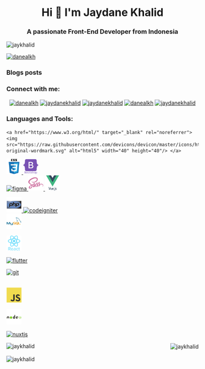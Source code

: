 <h1 align="center">Hi 👋 I'm Jaydane Khalid </h1>
<h3 align="center">A passionate Front-End Developer from Indonesia</h3>

<p align="left"> <img src="https://komarev.com/ghpvc/?username=jaykhalid&label=Profile%20views&color=0e75b6&style=flat" alt="jaykhalid" /> </p>

<p align="left"> <a href="https://twitter.com/danealkh" target="blank"><img src="https://img.shields.io/twitter/follow/danealkh?logo=twitter&style=for-the-badge" alt="danealkh" /></a> </p>

### Blogs posts
<!-- BLOG-POST-LIST:START -->
<!-- BLOG-POST-LIST:END -->

<h3 align="left">Connect with me:</h3>
<p align="center">
<a href="https://twitter.com/danealkh" target="blank"><img align="center" src="https://raw.githubusercontent.com/rahuldkjain/github-profile-readme-generator/master/src/images/icons/Social/twitter.svg" alt="danealkh" height="30" width="40" /></a>
<a href="https://www.hackerrank.com/jaydanekhalid" target="blank"><img align="center" src="https://raw.githubusercontent.com/rahuldkjain/github-profile-readme-generator/master/src/images/icons/Social/hackerrank.svg" alt="jaydanekhalid" height="30" width="40" /></a>
<a href="https://linkedin.com/in/jaydanekhalid" target="blank"><img align="center" src="https://raw.githubusercontent.com/rahuldkjain/github-profile-readme-generator/master/src/images/icons/Social/linked-in-alt.svg" alt="jaydanekhalid" height="30" width="40" /></a>
<a href="https://instagram.com/danealkh" target="blank"><img align="center" src="https://raw.githubusercontent.com/rahuldkjain/github-profile-readme-generator/master/src/images/icons/Social/instagram.svg" alt="danealkh" height="30" width="40" /></a>
<a href="https://fb.com/jaydanekhalid" target="blank"><img align="center" src="https://raw.githubusercontent.com/rahuldkjain/github-profile-readme-generator/master/src/images/icons/Social/facebook.svg" alt="jaydanekhalid" height="30" width="40" /></a>
</p>

<h3 align="left">Languages and Tools:</h3>
<p align="left"> 
  
    <a href="https://www.w3.org/html/" target="_blank" rel="noreferrer"> <img src="https://raw.githubusercontent.com/devicons/devicon/master/icons/html5/html5-original-wordmark.svg" alt="html5" width="40" height="40"/> </a> 
  
  <a href="https://www.w3schools.com/css/" target="_blank" rel="noreferrer"> <img src="https://raw.githubusercontent.com/devicons/devicon/master/icons/css3/css3-original-wordmark.svg" alt="css3" width="40" height="40"/> </a> <a href="https://getbootstrap.com" target="_blank" rel="noreferrer"> <img src="https://raw.githubusercontent.com/devicons/devicon/master/icons/bootstrap/bootstrap-plain-wordmark.svg" alt="bootstrap" width="40" height="40"/> </a> <a href="https://www.figma.com/" target="_blank" rel="noreferrer"> <br> <img src="https://www.vectorlogo.zone/logos/figma/figma-icon.svg" alt="figma" width="40" height="40"/> </a> 
   <a href="https://sass-lang.com" target="_blank" rel="noreferrer"> <img src="https://raw.githubusercontent.com/devicons/devicon/master/icons/sass/sass-original.svg" alt="sass" width="40" height="40"/> </a> <a href="https://vuejs.org/" target="_blank" rel="noreferrer"> <img src="https://raw.githubusercontent.com/devicons/devicon/master/icons/vuejs/vuejs-original-wordmark.svg" alt="vuejs" width="40" height="40"/> </a>
  
   <a href="https://www.php.net" target="_blank" rel="noreferrer"> <img src="https://raw.githubusercontent.com/devicons/devicon/master/icons/php/php-original.svg" alt="php" width="40" height="40"/> </a> <a href="https://reactjs.org/" target="_blank" rel="noreferrer"> <a href="https://codeigniter.com" target="_blank" rel="noreferrer"> <img src="https://cdn.worldvectorlogo.com/logos/codeigniter.svg" alt="codeigniter" width="40" height="40"/> </a>   
  <a href="https://www.mysql.com/" target="_blank" rel="noreferrer"> <img src="https://raw.githubusercontent.com/devicons/devicon/master/icons/mysql/mysql-original-wordmark.svg" alt="mysql" width="40" height="40"/> </a> 
  
  <img src="https://raw.githubusercontent.com/devicons/devicon/master/icons/react/react-original-wordmark.svg" alt="react" width="40" height="40"/> </a> 

  <a href="https://flutter.dev" target="_blank" rel="noreferrer"> <img src="https://www.vectorlogo.zone/logos/flutterio/flutterio-icon.svg" alt="flutter" width="40" height="40"/> </a> 
  
  <a href="https://git-scm.com/" target="_blank" rel="noreferrer"> <img src="https://www.vectorlogo.zone/logos/git-scm/git-scm-icon.svg" alt="git" width="40" height="40"/> </a> 

  <a href="https://developer.mozilla.org/en-US/docs/Web/JavaScript" target="_blank" rel="noreferrer"> <br> <img src="https://raw.githubusercontent.com/devicons/devicon/master/icons/javascript/javascript-original.svg" alt="javascript" width="40" height="40"/> </a> 

  <a href="https://nodejs.org" target="_blank" rel="noreferrer"> <img src="https://raw.githubusercontent.com/devicons/devicon/master/icons/nodejs/nodejs-original-wordmark.svg" alt="nodejs" width="40" height="40"/> </a> 

  <a href="https://nuxtjs.org/" target="_blank" rel="noreferrer"> <img src="https://www.vectorlogo.zone/logos/nuxtjs/nuxtjs-icon.svg" alt="nuxtjs" width="40" height="40"/> </a> 
 </p>

<p align="right"><img align="left" src="https://github-readme-stats.vercel.app/api/top-langs?username=jaykhalid&show_icons=true&locale=en&layout=compact" alt="jaykhalid" /></p>

<p align="right">&nbsp;<img align="center" src="https://github-readme-stats.vercel.app/api?username=jaykhalid&show_icons=true&locale=en" alt="jaykhalid" /></p>

<div><img align="center" src="https://github-readme-streak-stats.herokuapp.com/?user=jaykhalid&" alt="jaykhalid" /></div>



<!-- - 👋 Hi, I’m @JayKhalid
- 👀 I’m interested in Programming & Automation
- 🌱 I’m currently learning Mobile Development using Flutter
- 💞️ I’m looking to collaborate on learning and build some utilize project for peoples
- 📫 How to reach me? you can go to my LinkedIn : https://www.linkedin.com/in/jaydane-khalid-a069791b2 or DM me on my Instagram @danealkh for discussing about future project.

<!---
Jaykhalid/Jaykhalid is a ✨ special ✨ repository because its `README.md` (this file) appears on your GitHub profile.
You can click the Preview link to take a look at your changes.
--->
